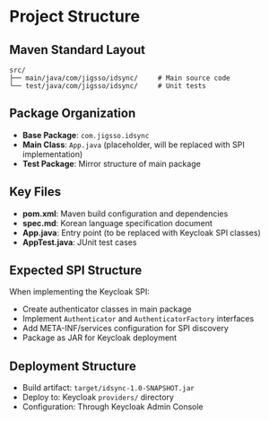 # Project Structure

## Maven Standard Layout
```
src/
├── main/java/com/jigsso/idsync/     # Main source code
└── test/java/com/jigsso/idsync/     # Unit tests
```

## Package Organization
- **Base Package**: `com.jigsso.idsync`
- **Main Class**: `App.java` (placeholder, will be replaced with SPI implementation)
- **Test Package**: Mirror structure of main package

## Key Files
- **pom.xml**: Maven build configuration and dependencies
- **spec.md**: Korean language specification document
- **App.java**: Entry point (to be replaced with Keycloak SPI classes)
- **AppTest.java**: JUnit test cases

## Expected SPI Structure
When implementing the Keycloak SPI:
- Create authenticator classes in main package
- Implement `Authenticator` and `AuthenticatorFactory` interfaces
- Add META-INF/services configuration for SPI discovery
- Package as JAR for Keycloak deployment

## Deployment Structure
- Build artifact: `target/idsync-1.0-SNAPSHOT.jar`
- Deploy to: Keycloak `providers/` directory
- Configuration: Through Keycloak Admin Console